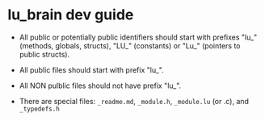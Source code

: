 # lu_brain dev guide

- All public or potentially public identifiers should start with prefixes "lu_" (methods, globals, structs), 
"LU_" (constants) or "Lu_" (pointers to public structs).

- All public files should start with prefix "lu_".

- All NON pulblic files should not have prefix "lu_".

- There are special files: `_readme.md`, `_module.h`, `_module.lu` (or .c), and `_typedefs.h`